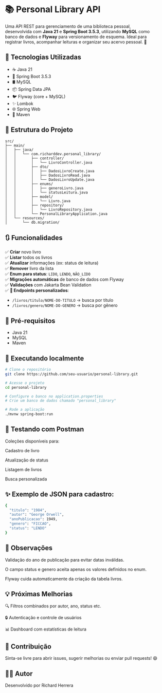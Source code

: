 # 📚 Personal Library API

Uma API REST para gerenciamento de uma biblioteca pessoal, desenvolvida com **Java 21** e **Spring Boot 3.5.3**, utilizando **MySQL** como banco de dados e **Flyway** para versionamento de esquema. Ideal para registrar livros, acompanhar leituras e organizar seu acervo pessoal. 🚀



## 🧰 Tecnologias Utilizadas

- ☕ Java 21  
- 🌱 Spring Boot 3.5.3  
- 🛢️ MySQL  
- 📦 Spring Data JPA  
- 🐦 Flyway (core + MySQL)  
- ✨ Lombok  
- 🌐 Spring Web  
- 🔧 Maven  



## 📁 Estrutura do Projeto


```
src/
├── main/
│   ├── java/
│   │   └── com.richarddev.personal_library/
│   │       ├── controller/
│   │       │   └── LivroController.java
│   │       ├── dto/
│   │       │   ├── DadosLivroCreate.java
│   │       │   ├── DadosLivroRead.java
│   │       │   └── DadosLivroUpdate.java
│   │       ├── enums/
│   │       │   ├── generoLivro.java
│   │       │   └── statusLeitura.java
│   │       ├── model/
│   │       │   └── Livro.java
│   │       ├── repository/
│   │       │   └── LivroRepository.java
│   │       └── PersonalLibraryApplication.java
│   └── resources/
│       └── db.migration/
```



## 🔃 Funcionalidades

✅ **Criar** novo livro  
✅ **Listar** todos os livros  
✅ **Atualizar** informações (ex: status de leitura)  
✅ **Remover** livro da lista  
✅ **Enum para status**: `LIDO`, `LENDO`, `NÃO_LIDO`  
✅ **Migrações automáticas** de banco de dados com Flyway  
✅ **Validações** com Jakarta Bean Validation  
✅ **🔎 Endpoints personalizados**:
- `/livros/titulo/NOME-DO-TITULO` → busca por título
- `/livros/genero/NOME-DO-GENERO` → busca por gênero  




## 🔧 Pré-requisitos

- Java 21  
- MySQL  
- Maven

## 🚀 Executando localmente

```bash
# Clone o repositório
git clone https://github.com/seu-usuario/personal-library.git

# Acesse o projeto
cd personal-library

# Configure o banco no application.properties
# Crie um banco de dados chamado "personal_library"

# Rode a aplicação
./mvnw spring-boot:run

```

## 🧪 Testando com Postman



Coleções disponíveis para:

Cadastro de livro

Atualização de status

Listagem de livros

Busca personalizada

## ✨ Exemplo de JSON para cadastro:
```bash
{
  "titulo": "1984",
  "autor": "George Orwell",
  "anoPublicacao": 1949,
  "genero": "FICCAO",
  "status": "LENDO"
}
```
## 📌 Observações
Validação do ano de publicação para evitar datas inválidas.

O campo status e genero aceita apenas os valores definidos no enum.

Flyway cuida automaticamente da criação da tabela livros.

## 💡 Próximas Melhorias
🔍 Filtros combinados por autor, ano, status etc.

🔒 Autenticação e controle de usuários

📊 Dashboard com estatísticas de leitura

## 🤝 Contribuição
Sinta-se livre para abrir issues, sugerir melhorias ou enviar pull requests! 😄

## 🧑‍💻 Autor
Desenvolvido por Richard Herrera





